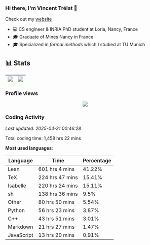 ### Hi there, I'm Vincent Trélat 👋

Check out my [website](https://vtrelat.github.io)

-   💻 CS engineer & INRIA PhD student at Loria, Nancy, France
-   🎓 Graduate of Mines Nancy in France
-   🎓 Specialized in _formal methods_ which I studied at TU Munich

## 📊 **Stats**

| <img align="center" src="https://readme-stats.clckblog.space/api?username=VTrelat&show_icons=true&include_all_commits=true&theme=tokyonight&hide_border=true" /> | <img align="center" src="https://readme-stats.clckblog.space/api/top-langs/?username=VTrelat&layout=compact&theme=tokyonight&hide_border=true" /> |
| ---------------------------------------------------------------------------------------------------------------------------------------------------------------- | ------------------------------------------------------------------------------------------------------------------------------------------------- |

### Profile views

<p align="center">
 <img src="https://profile-counter.glitch.me/VTrelat/count.svg" />
</p>

<!--automations-->
### Coding Activity
_Last updated: 2025-04-21 00:46:28_

Total coding time: 1,458 hrs 22 mins

**Most used languages**:

| Language | Time | Percentage |
| ------------- | ------------- | ------------- |
| Lean | 601 hrs 4 mins | 41.22% |
| TeX | 224 hrs 47 mins | 15.41% |
| Isabelle | 220 hrs 24 mins | 15.11% |
| sh | 138 hrs 36 mins | 9.5% |
| Other | 80 hrs 50 mins | 5.54% |
| Python | 56 hrs 23 mins | 3.87% |
| C++ | 43 hrs 51 mins | 3.01% |
| Markdown | 21 hrs 27 mins | 1.47% |
| JavaScript | 13 hrs 20 mins | 0.91% |

